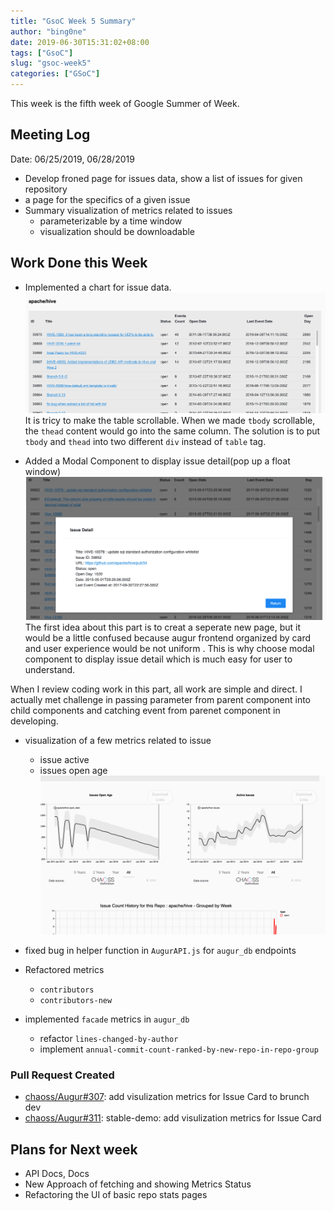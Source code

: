 ```yaml
---
title: "GsoC Week 5 Summary"
author: "bing0ne"
date: 2019-06-30T15:31:02+08:00
tags: ["GsoC"]
slug: "gsoc-week5"
categories: ["GSoC"]
---
```


This week is the fifth week of Google Summer of Week. 

<!--more-->

## Meeting Log

Date: 06/25/2019, 06/28/2019 

- Develop froned page for issues data, show a list of issues for given repository
- a page for the specifics of a given issue 
- Summary visualization of metrics related to issues
  - parameterizable by a time window
  - visualization should be downloadable

## Work Done this Week

- Implemented a chart for issue data.
![issue_overview](gsoc_issue_overview.png)
It is tricy to make the table scrollable. When we made `tbody` scrollable, the `thead` content would go into the same column. The solution is to put `tbody` and `thead` into two different `div` instead of `table` tag. 

- Added a Modal Component to display issue detail(pop up a float window)
![issue_detail](gsoc_issue_detail.png)
The first idea about this part is to creat a seperate new page, but it would be a little confused because augur frontend organized by card and user experience would be not uniform
. This is why choose modal component to display issue detail which is much easy for user to understand. 

When I review coding work in this part, all work are simple and direct. I actually met challenge in passing parameter from parent component into child components and catching event from parenet component in developing. 

- visualization of a few metrics related to issue
    - issue active
    - issues open age
![issues_vic](gsoc_viz_.png)


- fixed bug in helper function in `AugurAPI.js` for `augur_db` endpoints 
- Refactored metrics
    - `contributors`
    - `contributors-new`
- implemented `facade` metrics in `augur_db`
  - refactor `lines-changed-by-author`
  - implement `annual-commit-count-ranked-by-new-repo-in-repo-group` 

### Pull Request Created

- [chaoss/Augur#307](https://github.com/chaoss/augur/pull/307): add visulization metrics for Issue Card to brunch dev
- [chaoss/Augur#311](https://github.com/chaoss/augur/pull/311): stable-demo: add visulization metrics for Issue Card


## Plans for Next week 

- API Docs, Docs
- New Approach of fetching and showing Metrics Status 
- Refactoring the UI of basic repo stats pages